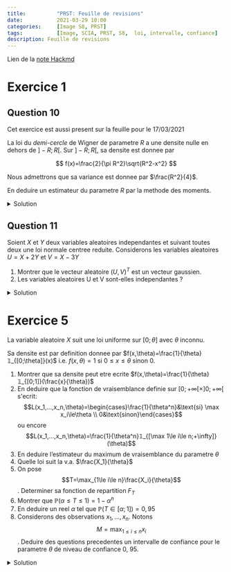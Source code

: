 ```yaml
---
title:          "PRST: Feuille de revisions"
date:           2021-03-29 10:00
categories:     [Image S8, PRST]
tags:           [Image, SCIA, PRST, S8,  loi, intervalle, confiance]
description: Feuille de revisions
---
```

Lien de la [note Hackmd](https://hackmd.io/@lemasymasa/r1lvOYyHu)

# Exercice 1
## Question 10

<div class="alert alert-warning" role="alert" markdown="1">
Cet exercice est aussi present sur la feuille pour le 17/03/2021
</div>

La loi du *demi-cercle* de Wigner de parametre $R$ a une densite nulle en dehors de $] − R; R[$. Sur $] − R; R[$, sa densite est donnee par

$$
f(x)=\frac{2}{\pi R^2}\sqrt{R^2-x^2}
$$

Nous admettrons que sa variance est donnee par $\frac{R^2}{4}$.

En deduire un estimateur du parametre $R$ par la methode des moments.

<details markdown="1">
<summary>Solution</summary>

$$
V(X)=\frac{R^2}{4}\\
\Leftrightarrow R^2=4V(X)\\
\Leftrightarrow R=2\sqrt{V(X)}
$$

<div class="alert alert-success" role="alert" markdown="1">

Donc:

$$
\hat R=2\sqrt{S^2}
$$

</div>

$$
S=\frac{1}{n-1}\sum_{i=1}^n(X_i-\bar X)^2
$$

On sait que $E(X)=0$ (symetrie).

En effet, $E(X)=\int_{-R}^Rx\times\frac{2}{\pi R^2}\sqrt{R^2-x^2}dx=0$.

La fonction devient impaire car $\times x$.

On integre une fonction impaire sur l'intervalle $] − R; R[$.

$V(X)=E(X^2)$ donc $E(X^2)=\frac{R^2}{4}$

$$
R=2\sqrt{E(X)}\Rightarrow\hat R=2\sqrt{\frac{1}{n}\sum_{i=1}^nx_i^2}
$$

</details>

## Question 11
Soient $X$ et $Y$ deux variables aleatoires independantes et suivant toutes deux une loi normale centree reduite.
Considerons les variables aleatoires $U = X + 2Y$ et $V = X − 3Y$
1. Montrer que le vecteur aleatoire $(U, V )^T$ est un vecteur gaussien.
2. Les variables aleatoires U et V sont-elles independantes ?

<details markdown="1">
<summary>Solution</summary>

1.

$X$ et $Y$ sont independants $\Rightarrow(X,Y)^T$ vecteur gaussien

$$
\begin{pmatrix}
U\\
V
\end{pmatrix}=
\begin{pmatrix}
1 & 2\\
1&-3
\end{pmatrix}
$$

<div class="alert alert-success" role="alert" markdown="1">
$(U,V)^T$ gaussien comme image d'un vecteur gaussien comme application lineaire
</div>

2.

<div class="alert alert-warning" role="alert" markdown="1">
On calcule la covariance et $Cov(U,V)=0$
</div>

$$
\begin{aligned}
Cov(X)&=E(UV)-\underbrace{E(U)E(V)}_{=0}\\
&= E((X+2Y)(X-3Y))\\
&= E(X^2-3XY+2XY-6Y^2)\\
&= E(X^2)+\underbrace{E(XY)}_{=0}-6E(Y^2)\\
&= E(X^2)-6E(Y^2)\text{ car } V(X)=E(X^2)=1\\
&=1-6=\color{green}{5}
\end{aligned}
$$

<div class="alert alert-success" role="alert" markdown="1">
Donc elles ne sont **pas** independantes.
</div>

</details>

# Exercice 5
La variable aleatoire $X$ suit une loi uniforme sur $[0;\theta]$ avec $\theta$ inconnu.

Sa densite est par definition donnee par $f(x,\theta)=\frac{1}{\theta}𝟙_{[0;\theta]}(x)$ i.e. $f(x,\theta)=1$ si $0\le x\le\theta$ sinon 0.

1. Montrer que sa densite peut etre ecrite $f(x,\theta)=\frac{1}{\theta}𝟙_{[0;1]}(\frac{x}{\theta})$
2. En deduire que la fonction de vraisemblance definie sur $[0;+\infty[\times]0;+\infty[$ s'ecrit:$$L(x_1,...,x_n,\theta)=\begin{cases}\frac{1}{\theta^n}&\text{si} \max x_i\le\theta \\ 0&\text{sinon}\end{cases}$$ ou encore $$L(x_1,...,x_n,\theta)=\frac{1}{\theta^n}𝟙_{[\max 1\le i\le n;+\infty]}(\theta)$$
3. En deduire l’estimateur du maximum de vraisemblance du parametre $\theta$
4. Quelle loi suit la v.a. $\frac{X_1}{\theta}$
5. On pose $$T=\max_{1\le i\le n}\frac{X_i}{\theta}$$. Determiner sa fonction de repartition $F_T$
6. Montrer que $\mathbb P(\alpha\le T\le1)=1-\alpha^n$
7. En deduire un reel $\alpha$ tel que $\mathbb P(T\in[\alpha;1])=0,95$
8. Considerons des observations $x_1,...,x_n$. Notons $$M=\max_{1\le i\le n}x_i$$. Deduire des questions precedentes un intervalle de confiance pour le parametre $\theta$ de niveau de confiance 0, 95.

<details markdown="1">
<summary>Solution</summary>

1.

$$
\begin{aligned}
x\in[0;\theta]&\Leftrightarrow0\le x\le\theta\\
&\Leftrightarrow0\le\frac{x}{\theta}\le1\\
&\Leftrightarrow \frac{x}{\theta}\in[0;1]
\end{aligned}
$$

<div class="alert alert-success" role="alert" markdown="1">
Donc $$𝟙_{[0;\theta]}(x)=𝟙_{[0;1]}(\frac{x}{\theta})$$
</div>

2.

$$
\begin{aligned}
L(x_1,...,x_n,\theta)&=\Pi_{i=1}^nf(x_i,\theta)\\
&= \Pi_{i=1}^n\frac{1}{\theta}𝟙_{[0;\theta]}(x_i)\\
&= \frac{1}{\theta^n}\Pi_{i=1}^n𝟙_{[0;\theta]}(x_i)
\end{aligned}
$$

Pour que ce ne soit pas egale a $0$, $x_i\in[0;\theta]$

$$
\begin{aligned}
L(x_1,...,x_n,\theta)&=\frac{1}{\theta^n}𝟙_{[0;\theta]}(\max(x_i))\\
&= \frac{1}{\theta^n}𝟙_{[\max x_i;+\infty]}(\theta)
\end{aligned}
$$

3.

EMV: $\hat\theta=\max_{1\le i\le n}(x_i)$

4.

Loi uniforme sur $[0;1]$

$$
F_{\frac{X}{\theta}}(x)=P(\frac{X}{\theta}\le x)=P(X\le\theta x)\\
\color{red}{X\sim U([0;\theta])}=
\begin{cases}
0 &\text{si } x\le0\\
\int_0^{\theta x}\frac{1}{\theta}dt=x &\text{si } \theta x\in[0;\theta]\color{red}{\Leftrightarrow x\in[0;1]}\\
1 &\text{si } \color{red}{\theta x\lt\theta\text{, i.e. } x\gt1}
\end{cases}\\
=F_U(x) \text{ avec } U=\frac{X}{\theta}\sim U([0;1])
$$

5.

$$
\begin{aligned}
F_T(x)&=P(\max\frac{X_i}{\theta}\le x)\\
&= P(\cap_{i=1}^n\{X_i\le x\})=\Pi_{i=1}^nP(\frac{X_i}{\theta}\le n) \text{ car les v.a. } x_i \text{ sont independantes}\\
&= P(\frac{X}{\theta}\le x)^n\text{ car les }\frac{x_i}{\theta}\text{ ont les memes lois}
\end{aligned}\\
F_T(x)=
\begin{cases}
0 &x\lt0\\
x^n &x\in[0;1]\\
1 &x\gt1
\end{cases}
$$

7.

Resolution d'equation:

$$
\begin{aligned}
1-\alpha^n&=0,95\\
\alpha^n&=0,05\\
\alpha&=\sqrt[n]{0,05}
\end{aligned}\\
$$

8.

$T=\max\frac{x_i}{\theta}$, $M=\max x_i$, donc $T=\frac{M}{\theta}$ (car $\theta\gt0$)

$$
P(\sqrt[n]{0,05}\le T\le1)=095\Rightarrow P(\sqrt[n]{0,05}\le\frac{M}{\theta})=0,95\\
P(1\le\frac{\theta}{M}\le(0,05)^{-\frac{1}{n}})=0,95\Leftrightarrow P(M\le\theta\le M(0,05)^{-\frac{1}{n}})=0,95
$$

<div class="alert alert-success" role="alert" markdown="1">

$$
I\subset[M, M(0,05)^{-\frac{1}{n}}]
$$

</div>

</details>
